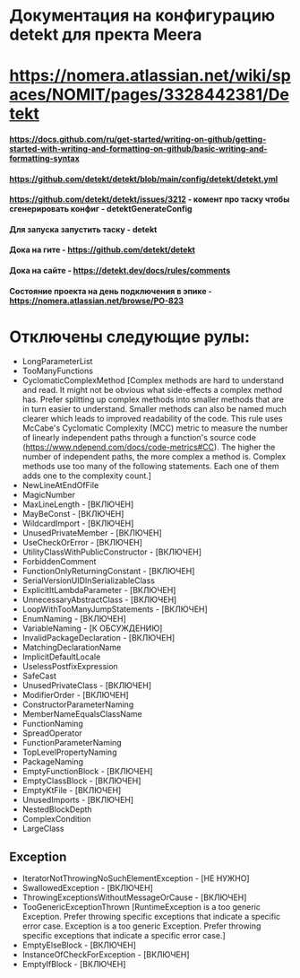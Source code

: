 # Документация на конфигурацию detekt для пректа Meera
# https://nomera.atlassian.net/wiki/spaces/NOMIT/pages/3328442381/Detekt

#### https://docs.github.com/ru/get-started/writing-on-github/getting-started-with-writing-and-formatting-on-github/basic-writing-and-formatting-syntax

#### https://github.com/detekt/detekt/blob/main/config/detekt/detekt.yml

#### https://github.com/detekt/detekt/issues/3212 - комент про таску чтобы сгенерировать конфиг - detektGenerateConfig

#### Для запуска запустить таску - detekt

#### Дока на гите - https://github.com/detekt/detekt

#### Дока на сайте - https://detekt.dev/docs/rules/comments

#### Состояние проекта на день подключения в эпике - https://nomera.atlassian.net/browse/PO-823

# Отключены следующие рулы:

- LongParameterList
- TooManyFunctions
- CyclomaticComplexMethod
  [Complex methods are hard to understand and read. It might not be obvious what side-effects a complex method has.
  Prefer splitting up complex methods into smaller methods that are in turn easier to understand.
  Smaller methods can also be named much clearer which leads to improved readability of the code.
  This rule uses McCabe's Cyclomatic Complexity (MCC) metric to measure the number of linearly
  independent paths through a function's source code (https://www.ndepend.com/docs/code-metrics#CC).
  The higher the number of independent paths, the more complex a method is.
  Complex methods use too many of the following statements. Each one of them adds one to the complexity count.]
- NewLineAtEndOfFile
- MagicNumber
- MaxLineLength  - [ВКЛЮЧЕН]
- MayBeConst - [ВКЛЮЧЕН]
- WildcardImport - [ВКЛЮЧЕН]
- UnusedPrivateMember - [ВКЛЮЧЕН]
- UseCheckOrError - [ВКЛЮЧЕН]
- UtilityClassWithPublicConstructor - [ВКЛЮЧЕН]
- ForbiddenComment
- FunctionOnlyReturningConstant - [ВКЛЮЧЕН]
- SerialVersionUIDInSerializableClass
- ExplicitItLambdaParameter - [ВКЛЮЧЕН]
- UnnecessaryAbstractClass - [ВКЛЮЧЕН]
- LoopWithTooManyJumpStatements - [ВКЛЮЧЕН]
- EnumNaming - [ВКЛЮЧЕН]
- VariableNaming - [К ОБСУЖДЕНИЮ]
- InvalidPackageDeclaration - [ВКЛЮЧЕН]
- MatchingDeclarationName
- ImplicitDefaultLocale
- UselessPostfixExpression
- SafeCast
- UnusedPrivateClass - [ВКЛЮЧЕН]
- ModifierOrder - [ВКЛЮЧЕН]
- ConstructorParameterNaming
- MemberNameEqualsClassName
- FunctionNaming
- SpreadOperator
- FunctionParameterNaming
- TopLevelPropertyNaming
- PackageNaming
- EmptyFunctionBlock - [ВКЛЮЧЕН]
- EmptyClassBlock - [ВКЛЮЧЕН]
- EmptyKtFile - [ВКЛЮЧЕН]
- UnusedImports - [ВКЛЮЧЕН]
- NestedBlockDepth
- ComplexCondition
- LargeClass

## Exception

- IteratorNotThrowingNoSuchElementException - [НЕ НУЖНО]
- SwallowedException - [ВКЛЮЧЕН]
- ThrowingExceptionsWithoutMessageOrCause - [ВКЛЮЧЕН]
- TooGenericExceptionThrown
  [RuntimeException is a too generic Exception. Prefer throwing specific exceptions that indicate a specific error case.
  Exception is a too generic Exception. Prefer throwing specific exceptions that indicate a specific error case.]
- EmptyElseBlock - [ВКЛЮЧЕН]
- InstanceOfCheckForException - [ВКЛЮЧЕН]
- EmptyIfBlock - [ВКЛЮЧЕН]
